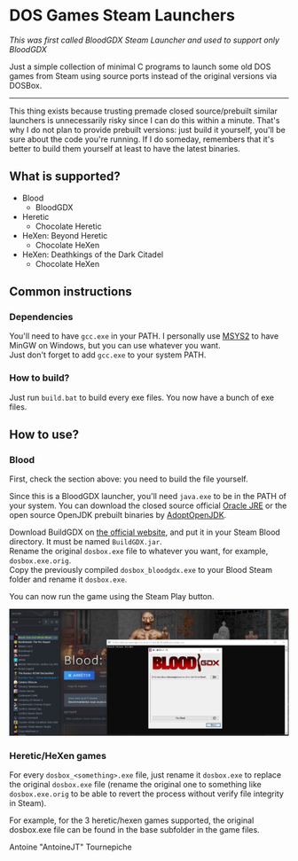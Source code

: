 # DOS Games Steam Launchers

*This was first called BloodGDX Steam 
Launcher and used to support only
BloodGDX*

Just a simple collection of minimal C 
programs to launch some old DOS games
from Steam using source ports instead
of the original versions via DOSBox.

---
This thing exists because trusting premade
closed source/prebuilt similar launchers 
is unnecessarily risky since I can do 
this within a minute.
That's why I do not plan to provide prebuilt
versions: just build it yourself, you'll
be sure about the code you're running.
If I do someday, remembers that it's better
to build them yourself at least to have the
latest binaries.

## What is supported?

- Blood
  - BloodGDX
- Heretic
  - Chocolate Heretic
- HeXen: Beyond Heretic
  - Chocolate HeXen
- HeXen: Deathkings of the Dark Citadel
  - Chocolate HeXen

## Common instructions
### Dependencies

You'll need to have `gcc.exe` in your PATH.
I personally use [MSYS2](https://www.msys2.org/)
to have MinGW on Windows, but you can use whatever
you want. \
Just don't forget to add `gcc.exe` to your system
PATH.

### How to build?

Just run `build.bat` to build every exe files.
You now have a bunch of exe files.

## How to use?

### Blood

First, check the section above: you need to build
the file yourself.

Since this is a BloodGDX launcher, you'll 
need `java.exe` to be in the PATH of your
system.
You can download the closed source official
[Oracle JRE](https://www.java.com/download/) 
or the open source OpenJDK prebuilt binaries 
by [AdoptOpenJDK](https://adoptopenjdk.net/).

Download BuildGDX on 
[the official website](https://m210.duke4.net/), 
and put it in your Steam Blood directory. 
It must be named `BuildGDX.jar`. \
Rename the original `dosbox.exe` file to whatever 
you want, for example, `dosbox.exe.orig`. \
Copy the previously compiled `dosbox_bloodgdx.exe` 
to your Blood Steam folder and rename it `dosbox.exe`.

You can now run the game using the Steam Play button.

![Steam screenshot](.images/Steam_screenshot.png)

### Heretic/HeXen games

For every `dosbox_<something>.exe` file, just
rename it `dosbox.exe` to replace the original
`dosbox.exe` file (rename the original one to
something like `dosbox.exe.orig` to be able to
revert the process without verify file integrity
in Steam).

For example, for the 3 heretic/hexen games supported,
the original dosbox.exe file can be found in the
base subfolder in the game files.

Antoine "AntoineJT" Tournepiche
